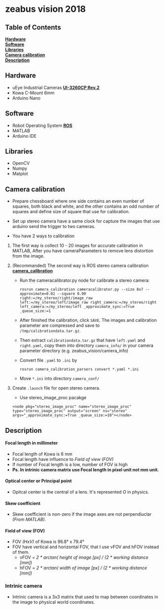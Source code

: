 # zeabus vision 2018

## Table of Contents
**[Hardware](#hardware)**<br>
**[Software](#software)**<br>
**[Libraries](#libraries)**<br>
**[Camera calibration](#camera-calibration)**<br>
**[Description](#description)**<br>


## Hardware

* uEye Industrial Cameras [**UI-3260CP Rev.2**](https://en.ids-imaging.com/store/ui-3260cp-rev-2.html)
* Kowa C-Mount 6mm
* Arduino Nano


## Software

* Robot Operating System [**ROS**](http://www.ros.org) 
* MATLAB
* Arduino IDE


## Libraries 

* OpenCV
* Numpy
* Matplot


## Camera calibration
    
* Prepare chessboard where one side contains an even number of squares, both black and white, and the other contains an odd number of squares and define size of square that use for calibration.  

* Set up stereo camera have a same clock for capture the images that use arduino send the trigger to two cameras.
    
* You have 2 ways to calibration

    
1. The first way is collect 10 - 20 images for accurate calibration in MATLAB, After you have cameraParameters to remove lens distortion from the image. 

   
2. (Recommanded) The second way is ROS stereo camera calibration [**camera_calibration**](https://wiki.ros.org/camera_calibration/)
    
    *  Run the cameracalibrator.py node for calibrate a stereo camera:
        
        ```
        rosrun camera_calibration cameracalibrator.py --size 8x7 --approximate=0.01 --square 0.90 right:=/my_stereo/right/image_raw left:=/my_stereo/left/image_raw right_camera:=/my_stereo/right left_camera:=/my_stereo/left _approximate_sync:=True _queue_size:=1
        ```
    * After finished the calibration, click `SAVE`. The images and calibration parameter are compressed and save to  `/tmp/calibrationdata.tar.gz`.
 
    * Then extract `calibrationdata.tar.gz` that have `left.yaml` and `right.yaml`, copy them into directory `camera_info/` in your camera parameter directory (e.g. zeabus_vision/camera_info)
    
    * Convert file `.yaml` to `.ini` by
        
        ```
        rosrun camera_calibration_parsers convert *.yaml *.ini
        ```
    * Move `*.ini` into directory `camera_conf/`
    
    
3. Create `.launch` file for open stereo camera.

    * Use stereo_image_proc pacakge
    
    ```
    <node pkg="stereo_image_proc" name="stereo_image_proc" type="stereo_image_proc" output="screen" ns="stereo" args="_approximate_sync:=True _queue_size:=10"></node>
    ```


## Description

#### Focal length in millimeter

* Focal length of Kowa is 6 mm 
* Focal length have influence to *Field of view (FOV)*
* If number of Focal length is a low, number of FOV is high
* **Ps. In intrinic camera matrix use Focal length in pixel unit not mm unit.** 


#### Optical center or Principal point

* Opitcal center is the central of a lens. It's represented *O* in physics.

	
#### Skew coefficient

* Skew coefficient is non-zero if the image axes are not perpendiuclar *(From MATLAB)*.


#### Field of view (FOV)

* FOV *(HxV)* of Kowa is 96.8° x 79.4°
* FOV have vertical and horizontal FOV, that I use vFOV and hFOV instead of them.
	* vFOV = *2 * arctan( height of image [px] / (2 * working distance [mm])*
	* hFOV = *2 * arctan( width of image [px] / (2 * working distance [mm])*


### Intrinic camera

* Intrinic camera is a 3x3 matrix that used to map between coordinates in the image to physical world coordinates.
	
